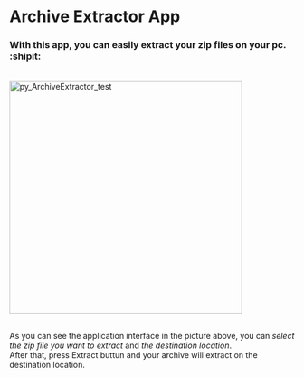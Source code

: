 # Archive Extractor App
### With this app, you can easily extract your zip files on your pc. :shipit:

<br>

<img width="411" alt="py_ArchiveExtractor_test" src="https://github.com/Champion-of-Elysium/py_ArchiveExtractor/assets/73826672/b67ddc1a-4340-48d0-a93c-64bed3684df6">


<br> As you can see the application interface in the picture above, you can _select the zip file you want to extract_ and _the destination location_.<br>
After that, press Extract buttun and your archive will extract on the destination location.
